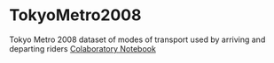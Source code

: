 # TokyoMetro2008
Tokyo Metro 2008 dataset of modes of transport used by arriving and departing riders
[Colaboratory Notebook](https://colab.research.google.com/drive/1XJRT4m2Sj-W4rbFFqs2VIONg66NHrIgQ#scrollTo=G7wmWU2SIfNI)
